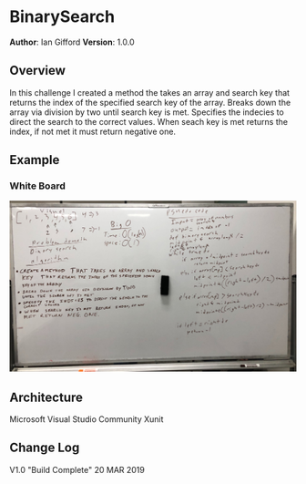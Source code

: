 # BinarySearch

**Author**: Ian Gifford
**Version**: 1.0.0

## Overview
In this challenge I created a method the takes an array and search key that returns the index of the specified search key of the array. Breaks down the array via division by two until search key is met. Specifies the indecies to direct the search to the correct values. When seach key is met returns the index, if not met it must return negative one.

## Example
### White Board
![psuedo code](https://github.com/IanGifford261/Data-Structures-And-Algorithms/blob/master/Assets/Image%20from%20iOS.jpg)

## Architecture
Microsoft Visual Studio Community
Xunit

## Change Log
V1.0 "Build Complete" 20 MAR 2019
